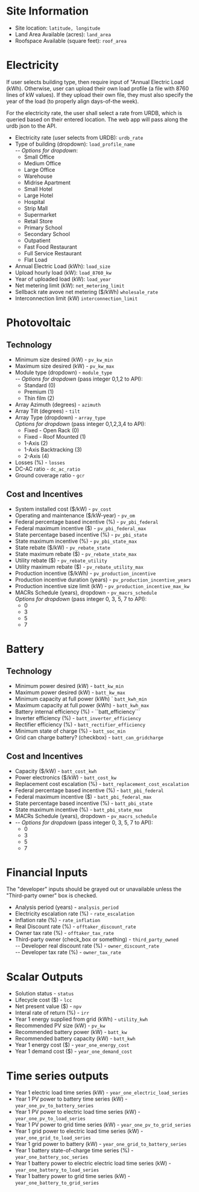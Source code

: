 # Site Information

- Site location: ```latitude, longitude```  
- Land Area Available (acres): ```land_area```  
- Roofspace Available (square feet): ```roof_area```  

# Electricity
If user selects building type, then require input of "Annual Electric Load (kWh).  Otherwise, user can upload their own load profile (a file with 8760 lines of kW values).  If they upload their own file, they must also specify the year of the load (to properly align days-of-the week).  

For the electricity rate, the user shall select a rate from URDB, which is queried based on their entered location.  The web app will pass along the urdb json to the API.  

- Electricity rate (user selects from URDB): ```urdb_rate```  
- Type of building (dropdown): ```load_profile_name```  
-- _Options for dropdown_:  
  * Small Office  
  * Medium Office  
  * Large Office  
  * Warehouse  
  * Midrise Apartment  
  * Small Hotel  
  * Large Hotel  
  * Hospital  
  * Strip Mall  
  * Supermarket  
  * Retail Store  
  * Primary School  
  * Secondary School  
  * Outpatient  
  * Fast Food Restaurant  
  * Full Service Restaurant  
  * Flat Load  
- Annual Electric Load (kWh): ```load_size```  
- Upload hourly load (kW): ```load_8760_kw```  
- Year of uploaded load (kW): ```load_year```  
- Net metering limit (kW): ```net_metering_limit```  
- Sellback rate avove net metering ($/kWh) ```wholesale_rate```  
- Interconnection limit (kW) ```interconnection_limit```  

# Photovoltaic

## Technology
- Minimum size desired (kW) - ```pv_kw_min```  
- Maximum size desired (kW) - ```pv_kw_max```  
- Module type (dropdown) - ```module_type```  
-- _Options for dropdown_ (pass integer 0,1,2 to API):  
  * Standard (0)    
  * Premium (1)  
  * Thin film (2)  
- Array Azimuth (degrees) - ```azimuth```
- Array Tilt (degrees) - ```tilt```
- Array Type (dropdown) - ```array_type```  
 _Options for dropdown_ (pass integer 0,1,2,3,4 to API):
  * Fixed - Open Rack (0)  
  * Fixed - Roof Mounted (1)
  * 1-Axis (2)  
  * 1-Axis Backtracking (3)  
  * 2-Axis (4)  
- Losses (%) - ```losses```
- DC-AC ratio - ```dc_ac_ratio```
- Ground coverage ratio - ```gcr```

## Cost and Incentives
- System installed cost ($/kW) - ```pv_cost```
- Operating and maintenance ($/kW-year) - ```pv_om```
- Federal percentage based incentive (%) - ```pv_pbi_federal```  
- Federal maximum incentive ($) - ```pv_pbi_federal_max```  
- State percentage based incentive (%) - ```pv_pbi_state```  
- State maximum incentive (%) - ```pv_pbi_state_max```  
- State rebate ($/kW) - ```pv_rebate_state```  
- State maximum rebate ($) - ```pv_rebate_state_max```  
- Utility rebate ($) - ```pv_rebate_utility```  
- Utility maximum rebate ($) - ```pv_rebate_utility_max```
- Production incentive ($/kWh) - ```pv_production_incentive```
- Production incentive duration (years) - ```pv_production_incentive_years```
- Production incentive size limit (kW) - ```pv_production_incentive_max_kw```
- MACRs Schedule (years), dropdown - ```pv_macrs_schedule```  
 _Options for dropdown_ (pass integer 0, 3, 5, 7 to API):  
  * 0  
  * 3  
  * 5  
  * 7  

# Battery

## Technology

- Minimum power desired (kW) - ```batt_kw_min```  
- Maximum power desired (kW) - ```batt_kw_max```  
- Minimum capacity at full power (kWh) ` ```batt_kwh_min```  
- Maximum capacity at full power (kWh) - ```batt_kwh_max```  
- Battery internal efficiency (%) - ``batt_efficiency```  
- Inverter efficiency (%) - ```batt_inverter_efficiency```  
- Rectifier efficiency (%) - ```batt_rectifier_efficiency```  
- Minimum state of charge (%) - ```batt_soc_min```  
- Grid can charge battery? (checkbox) - ```batt_can_gridcharge```  

## Cost and Incentives
- Capacity ($/kW) - ```batt_cost_kwh```  
- Power electronics ($/kW) - ```batt_cost_kw```  
- Replacement cost escalation (%) - ```batt_replacement_cost_escalation```  
- Federal percentage based incentive (%) - ```batt_pbi_federal```  
- Federal maximum incentive ($) - ```batt_pbi_federal_max```  
- State percentage based incentive (%) - ```batt_pbi_state```  
- State maximum incentive (%) - ```batt_pbi_state_max```  
- MACRs Schedule (years), dropdown - ```pv_macrs_schedule```  
- -- _Options for dropdown_ (pass integer 0, 3, 5, 7 to API):  
  * 0  
  * 3  
  * 5  
  * 7  


# Financial Inputs
The "developer" inputs should be grayed out or unavailable unless the "Third-party owner" box is checked.  

- Analysis period (years) - ```analysis_period```  
- Electricity escalation rate (%) - ```rate_escalation```  
- Inflation rate (%) - ```rate_inflation```  
- Real Discount rate (%) - ```offtaker_discount_rate```  
- Owner tax rate (%) - ```offtaker_tax_rate```  
- Third-party owner (check_box or something) - ```third_party_owned```  
-- Developer real discount rate (%) - ```owner_discount_rate```  
-- Developer tax rate (%) - ```owner_tax_rate```  

# Scalar Outputs
- Solution status - ```status```  
- Lifecycle cost ($) - ```lcc```  
- Net present value ($) - ```npv```
- Interal rate of return (%) - ```irr```
- Year 1 energy supplied from grid (kWh) - ```utility_kwh```  
- Recommended PV size (kW) - ```pv_kw```
- Recommended battery power (kW) - ```batt_kw```  
- Recommended battery capacity (kW) - ```batt_kwh```  
- Year 1 energy cost ($) - ```year_one_energy_cost```  
- Year 1 demand cost ($) - ```year_one_demand_cost```

# Time series outputs
- Year 1 electric load time series (kW) - ```year_one_electric_load_series```  
- Year 1 PV power to battery time series (kW) - ```year_one_pv_to_battery_series```  
- Year 1 PV power to electric load time series (kW) - ```year_one_pv_to_load_series```
- Year 1 PV power to grid time series (kW) - ```year_one_pv_to_grid_series```
- Year 1 grid power to electric load time series (kW) - ```year_one_grid_to_load_series```  
- Year 1 grid power to battery (kW) - ```year_one_grid_to_battery_series```  
- Year 1 battery state-of-charge time series (%) - ```year_one_battery_soc_series```  
- Year 1 battery power to electric electric load time series (kW) - ```year_one_battery_to_load_series```  
- Year 1 battery power to grid time series (kW) - ```year_one_battery_to_grid_series```  


